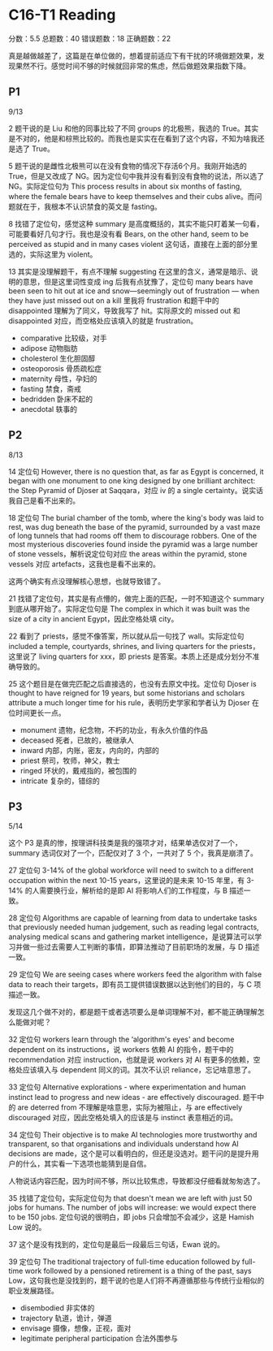 # C16-T1 Reading

分数：5.5    总题数：40    错误题数：18   正确题数：22

真是越做越差了，这篇是在单位做的，想着提前适应下有干扰的环境做题效果，发现果然不行。感觉时间不够的时候就回非常的焦虑，然后做题效果指数下降。

## P1

9/13

2 题干说的是 Liu 和他的同事比较了不同 groups 的北极熊，我选的 True。其实是不对的，他是和棕熊比较的。而我也是实实在在看到了这个内容，不知为啥我还是选了 True。

5 题干说的是雌性北极熊可以在没有食物的情况下存活6个月。我刚开始选的 True，但是又改成了 NG。因为定位句中我并没有看到没有食物的说法，所以选了 NG。实际定位句为 This process results in about six months of fasting, where the female bears have to keep themselves and their cubs alive。而问题就在于，我根本不认识禁食的英文是 fasting。

8 找错了定位句，感觉这种 summary 是高度概括的，其实不能只盯着某一句看，可能要看好几句才行。我也是没有看 Bears, on the other hand, seem to be perceived as stupid and in many cases violent 这句话，直接在上面的部分里选的，实际这里为 violent。

13 其实是没理解题干，有点不理解 suggesting 在这里的含义，通常是暗示、说明的意思，但是这里词性变成 ing 后我有点犹豫了，定位句 many bears have been seen to hit out at ice and snow—seemingly out of frustration — when they have just missed out on a kill 里我将 frustration 和题干中的 disappointed 理解为了同义，导致我写了 hit。实际原文的 missed out 和 disappointed 对应，而空格处应该填入的就是 frustration。

- comparative 比较级，对手
- adipose 动物脂肪
- cholesterol 生化胆固醇
- osteoporosis 骨质疏松症
- maternity 母性，孕妇的
- fasting 禁食，斋戒
- bedridden 卧床不起的
- anecdotal 轶事的

## P2

8/13

14 定位句 However, there is no question that, as far as Egypt is concerned, it began with one monument to one king designed by one brilliant architect: the Step Pyramid of Djoser at Saqqara，对应 iv 的 a single certainty。说实话我自己是看不出来的。

18 定位句 The burial chamber of the tomb, where the king's body was laid to rest, was dug beneath the base of the pyramid, surrounded by a vast maze of long tunnels that had rooms off them to discourage robbers. One of the most mysterious discoveries found inside the pyramid was a large number of stone vessels，解析说定位句对应 the areas within the pyramid, stone vessels 对应 artefacts，这我也是看不出来的。

这两个确实有点没理解核心思想，也就导致错了。

21 找错了定位句，其实是有点懵的，做完上面的匹配，一时不知道这个 summary 到底从哪开始了。实际定位句是 The complex in which it was built was the size of a city in ancient Egypt，因此空格处填 city。

22 看到了 priests，感觉不像答案，所以就从后一句找了 wall。实际定位句 included a temple, courtyards, shrines, and living quarters for the priests，这里说了 living quarters for xxx，即 priests 是答案。本质上还是成分划分不准确导致的。

25 这个题目是在做完匹配之后直接选的，也没有去原文中找。定位句 Djoser is thought to have reigned for 19 years, but some historians and scholars attribute a much longer time for his rule，表明历史学家和学者认为 Djoser 在位时间更长一点。

- monument 遗物，纪念物，不朽的功业，有永久价值的作品
- deceased 死者，已故的，被继承人
- inward 内部，内账，密友，内向的，内部的
- priest 祭司，牧师，神父，教士
- ringed 环状的，戴戒指的，被包围的
- intricate 复杂的，错综的

## P3

5/14

这个 P3 是真的惨，按理讲科技类是我的强项才对，结果单选仅对了一个，summary 选词仅对了一个，匹配仅对了 3 个，一共对了 5 个，我真是崩溃了。

27 定位句 3-14% of the global workforce will need to switch to a different occupation within the next 10-15 years，这里说的是未来 10-15 年里，有 3-14% 的人需要换行业，解析给的是即 AI 将影响人们的工作程度，与 B 描述一致。

28 定位句 Algorithms are capable of learning from data to undertake tasks that previously needed human judgement, such as reading legal contracts, analysing medical scans and gathering market intelligence，是说算法可以学习并做一些过去需要人工判断的事情，即算法推动了目前职场的发展，与 D 描述一致。

29 定位句 We are seeing cases where workers feed the algorithm with false data to reach their targets，即有员工提供错误数据以达到他们的目的，与 C 项描述一致。

发现这几个做不对的，都是题干或者选项要么是单词理解不对，都不能正确理解怎么能做对呢？

32 定位句 workers learn through the ‘algorithm's eyes' and become dependent on its instructions，说 workers 依赖 AI 的指令，题干中的 recommendation 对应 instruction，也就是说 workers 对 AI 有更多的依赖，空格处应该填入与 dependent 同义的词。其次不认识 reliance，忘记啥意思了。

33 定位句 Alternative explorations - where experimentation and human instinct lead to progress and new ideas - are effectively discouraged. 题干中的 are deterred from 不理解是啥意思，实际为被阻止，与 are effectively discouraged 对应，因此空格处填入的应该是与 instinct  表意相近的词。

34 定位句 Their objective is to make AI technologies more trustworthy and transparent, so that organisations and individuals understand how AI decisions are made，这个是可以看明白的，但还是没选对。题干问的是提升用户的什么，其实看一下选项也能猜到是自信。

人物说话内容匹配，因为时间不够，所以比较焦虑，导致都没仔细看就匆匆选了。

35 找错了定位句，实际定位句为 that doesn't mean we are left with just 50 jobs for humans. The number of jobs will increase: we would expect there to be 150 jobs. 定位句说的很明白，即 jobs 只会增加不会减少，这是 Hamish Low 说的。

37 这个是没有找到的，定位句是最后一段最后三句话，Ewan 说的。

39 定位句 The traditional trajectory of full-time education followed by full-time work followed by a pensioned retirement is a thing of the past, says Low，这句我也是没找到的，题干说的也是人们将不再遵循那些与传统行业相似的职业发展路径。

- disembodied 非实体的
- trajectory 轨道，诡计，弹道
- envisage 摄像，想像，正视，面对
- legitimate peripheral participation 合法外围参与
